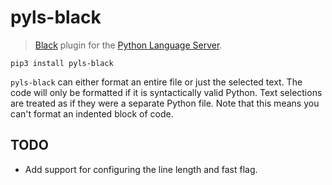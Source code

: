 # pyls-black

> [Black](https://github.com/ambv/black) plugin for the [Python Language Server](https://github.com/palantir/python-language-server/tree/develop/pyls).

```shell
pip3 install pyls-black
```

`pyls-black` can either format an entire file or just the selected text.
The code will only be formatted if it is syntactically valid Python.
Text selections are treated as if they were a separate Python file.
Note that this means you can't format an indented block of code.

## TODO

* Add support for configuring the line length and fast flag.
